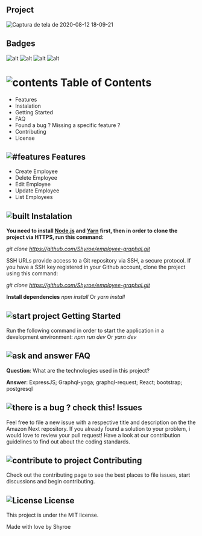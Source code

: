 ﻿## Project

![Captura de tela de 2020-08-12 18-09-21](https://user-images.githubusercontent.com/32007101/90068481-1492f780-dcc7-11ea-8a17-25952387ddf8.png)

## Badges

![alt](https://img.shields.io/badge/author-Shyroe-orange)
![alt](https://img.shields.io/badge/languages-4-orange)
![alt](https://img.shields.io/github/contributors/Shyroe/employee-graphql.svg?style=flat&color=orange)
![alt](https://img.shields.io/github/forks/Shyroe/employee-graphql.svg?color=orange)

# ![contents](https://img.icons8.com/color/40/000000/pin.png) Table of Contents

- Features
- Instalation
- Getting Started
- FAQ
- Found a bug ? Missing a specific feature ?
- Contributing
- License

## ![#features](https://img.icons8.com/color/30/000000/rocket.png) Features

- Create Employee
- Delete Employee
- Edit Employee
- Update Employee
- List Employees

## ![built](https://img.icons8.com/color/30/000000/maintenance.png) Instalation

**You need to install [Node.js](https://nodejs.org/en/download/) and [Yarn](https://yarnpkg.com/) first, then in order to clone the project via HTTPS, run this command:**

_git clone https://github.com/Shyroe/employee-graphql.git_

SSH URLs provide access to a Git repository via SSH, a secure protocol. If you have a SSH key registered in your Github account, clone the project using this command:

_git clone https://github.com/Shyroe/employee-graphql.git_

**Install dependencies**
_npm install_
Or
_yarn install_

## ![start project](https://img.icons8.com/color/30/000000/running--v1.png) Getting Started

Run the following command in order to start the application in a development environment:
_npm run dev_
Or
_yarn dev_

## ![ask and answer](https://img.icons8.com/nolan/30/faq.png) FAQ

**Question**: What are the technologies used in this project?

**Answer**: ExpressJS; Graphql-yoga; graphql-request; React; bootstrap; postgresql

## ![there is a bug ? check this!](https://img.icons8.com/color/30/000000/mental-state.png) Issues

Feel free to file a new issue with a respective title and description on the the Amazon Next repository. If you already found a solution to your problem, i would love to review your pull request! Have a look at our contribution guidelines to find out about the coding standards.

## ![contribute to project](https://img.icons8.com/color/30/000000/hashtag-2.png) Contributing

Check out the contributing page to see the best places to file issues, start discussions and begin contributing.

## ![License](https://img.icons8.com/color/30/000000/book.png) License

This project is under the MIT license.

Made with love by Shyroe
